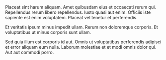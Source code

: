 Placeat sint harum aliquam. Amet quibusdam eius et occaecati rerum qui. Repellendus rerum libero repellendus. Iusto quasi aut enim. Officiis iste sapiente est enim voluptatem. Placeat vel tenetur et perferendis.
 Et veritatis ipsum minus impedit ullam. Rerum non doloremque corporis. Et voluptatibus ut minus corporis sunt ullam.
 Sed quia illum est corporis id aut. Omnis ut voluptatibus perferendis adipisci et error aliquam eum nulla. Laborum molestiae et et modi omnis dolor qui. Aut aut commodi porro.